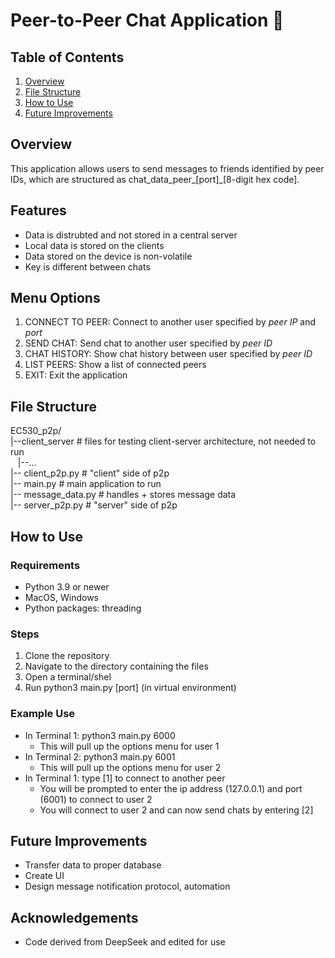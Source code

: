 # Peer-to-Peer Chat Application 💬

## Table of Contents
 1. [Overview](#overview)
 2. [File Structure](#file-structure)
 3. [How to Use](#how-to-use)
 4. [Future Improvements](#future-improvements)

## Overview
This application allows users to send messages to friends identified by peer IDs, which are structured as chat_data_peer_[port]_[8-digit hex code]. 

## Features
* Data is distrubted and not stored in a central server
* Local data is stored on the clients
* Data stored on the device is non-volatile
* Key is different between chats

## Menu Options
 1. CONNECT TO PEER: Connect to another user specified by _peer IP_ and _port_
 2. SEND CHAT: Send chat to another user specified by _peer ID_
 3. CHAT HISTORY: Show chat history between user specified by _peer ID_
 4. LIST PEERS: Show a list of connected peers
 5. EXIT: Exit the application

## File Structure
EC530_p2p/ \
|--client_server # files for testing client-server architecture, not needed to run \
&nbsp;&nbsp;&nbsp;|--... \
|-- client_p2p.py # "client" side of p2p \
|-- main.py # main application to run \
|-- message_data.py # handles + stores message data \
|-- server_p2p.py # "server" side of p2p

## How to Use
### Requirements
* Python 3.9 or newer
* MacOS, Windows
* Python packages: threading

### Steps
 1. Clone the repository
 2. Navigate to the directory containing the files
 3. Open a terminal/shel
 4. Run python3 main.py [port] (in virtual environment)

### Example Use
 * In Terminal 1: python3 main.py 6000
    * This will pull up the options menu for user 1
 * In Terminal 2: python3 main.py 6001
    * This will pull up the options menu for user 2
 * In Terminal 1: type [1] to connect to another peer
   * You will be prompted to enter the ip address (127.0.0.1) and port (6001) to connect to user 2
   * You will connect to user 2 and can now send chats by entering [2]
  
## Future Improvements
* Transfer data to proper database
* Create UI
* Design message notification protocol, automation

## Acknowledgements
* Code derived from DeepSeek and edited for use

